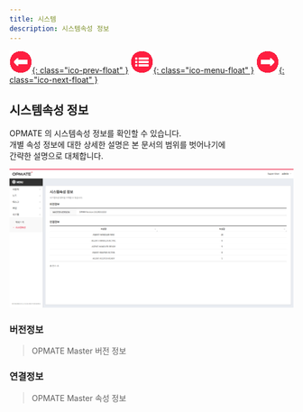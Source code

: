 ```yaml
---
title: 시스템
description: 시스템속성 정보
---
```


<link rel="stylesheet" type="text/css" href="css/opme.css">

<!-- Defined -->
[system-dtl]: img/system-dtl.png

<!-- Floating Menu -->
[prev]: acckey.html "액세스키"
[menu]: index.html "목차"
[next]: # "none"
[ico-prev]: img/icon/ico-prev.png
[ico-menu]: img/icon/ico-menu.png
[ico-next]: img/icon/ico-next.png
[![이전][ico-prev]{: class="ico-prev-float" }][prev]
[![목차][ico-menu]{: class="ico-menu-float" }][menu]
[![다음][ico-next]{: class="ico-next-float" }][next]

## 시스템속성 정보  

OPMATE 의 시스템속성 정보를 확인할 수 있습니다.  
개별 속성 정보에 대한 상세한 설명은 본 문서의 범위를 벗어나기에  
간략한 설명으로 대체합니다.

![시스템속성 정보][system-dtl]

### 버전정보  

> OPMATE Master 버전 정보


### 연결정보  

> OPMATE Master 속성 정보
 